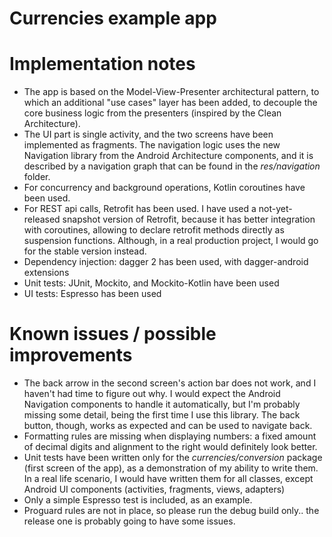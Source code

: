 Currencies example app
======================

Implementation notes
====================

- The app is based on the Model-View-Presenter architectural pattern, to which an additional "use cases" layer has
 been added, to decouple the core business logic from the presenters (inspired by the Clean Architecture).
- The UI part is single activity, and the two screens have been implemented as fragments. The navigation logic uses the new 
 Navigation library from the Android Architecture components, and it is described by a 
 navigation graph that can be found in the _res/navigation_ folder.
- For concurrency and background operations, Kotlin coroutines have been used.
- For REST api calls, Retrofit has been used. I have used a not-yet-released snapshot version of Retrofit, 
  because it has better integration with coroutines, allowing to declare retrofit methods directly as suspension functions.
  Although, in a real production project, I would go for the stable version instead. 
- Dependency injection: dagger 2 has been used, with dagger-android extensions
- Unit tests: JUnit, Mockito, and Mockito-Kotlin have been used
- UI tests: Espresso has been used

Known issues / possible improvements
====================================

- The back arrow in the second screen's action bar does not work, and I haven't had time to figure out why.
  I would expect the Android Navigation components to handle it automatically, but I'm probably missing some detail,
  being the first time I use this library. The back button, though, works as expected and can be used to navigate back.
- Formatting rules are missing when displaying numbers: a fixed amount of decimal digits and alignment 
  to the right would definitely look better.
- Unit tests have been written only for the _currencies/conversion_ package (first screen of the app), as a demonstration
of my ability to write them. In a real life scenario, I would have written them for all classes, except Android UI components 
(activities, fragments, views, adapters)
- Only a simple Espresso test is included, as an example. 
- Proguard rules are not in place, so please run the debug build only.. the release one is probably going to have some issues.

